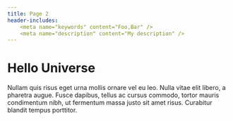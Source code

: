 ```yaml
---
title: Page 2
header-includes:
    <meta name="keywords" content="Foo,Bar" />
    <meta name="description" content="My description" />
---
```


# Hello Universe

Nullam quis risus eget urna mollis ornare vel eu leo. Nulla vitae elit libero, a pharetra augue. Fusce dapibus, tellus ac cursus commodo, tortor mauris condimentum nibh, ut fermentum massa justo sit amet risus. Curabitur blandit tempus porttitor.
